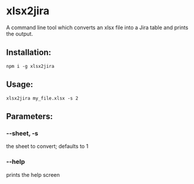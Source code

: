# xlsx2jira
A command line tool which converts an xlsx file into a Jira table and prints the output.

## Installation:
```
npm i -g xlsx2jira
```

## Usage:
```
xlsx2jira my_file.xlsx -s 2
```
    
## Parameters:
### --sheet, -s
the sheet to convert; defaults to 1

### --help
prints the help screen